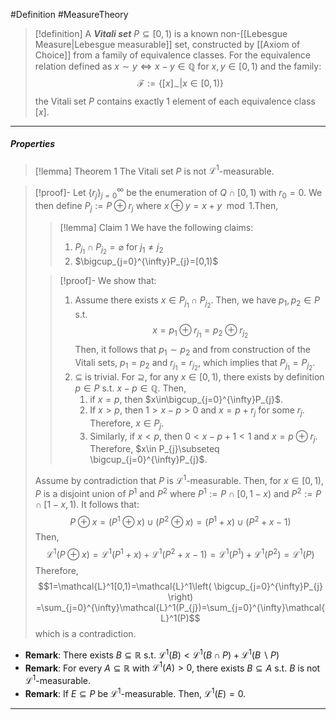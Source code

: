 #Definition #MeasureTheory 

> [!definition]
> A ***Vitali set*** $P\subseteq[0,1)$ is a known non-[[Lebesgue Measure|Lebesgue measurable]] set, constructed by [[Axiom of Choice]] from a family of equivalence classes. For the equivalence relation defined as $x\sim y\iff x-y\in \mathbb{Q}$ for $x,y\in[0,1)$ and the family: $$\mathcal{F}:=\{ [x]_{\sim} | x\in[0,1) \}$$
> the Vitali set $P$ contains exactly 1 element of each equivalence class $[x]$. 
---
##### Properties
> [!lemma] Theorem 1
> The Vitali set $P$ is not $\mathcal{L}^1$-measurable.

> [!proof]-
> Let $\{ r_{j} \}_{j=0}^\infty$ be the enumeration of $Q \cap [0,1)$ with $r_{0}=0$. We then define $P_{j}:=P \oplus r_{j}$ where $x \oplus y = x+y \mod 1$.Then,
> > [!lemma] Claim 1
> > We have the following claims:
> > 1. $P_{j_{1}}\cap P_{j_{2}}=\varnothing$ for $j_{1}\neq j_{2}$
> > 2. $\bigcup_{j=0}^{\infty}P_{j}=[0,1)$
> 
> > [!proof]-
> > We show that:
> > 1. Assume there exists $x\in P_{j_{1}}\cap P_{j_{2}}$. Then, we have $p_{1},p_{2}\in P$ s.t. $$x=p_{1} \oplus r_{j_{1}}=p_{2}\oplus r_{j_{2}}$$Then, it follows that $p_{1} \sim p_{2}$ and from construction of the Vitali sets, $p_{1}=p_{2}$ and $r_{j_{1}}=r_{j_{2}}$, which implies that $P_{j_{1}}=P_{j_{2}}$.
> > 2. $\subseteq$ is trivial. For $\supseteq$, for any $x\in[0,1)$, there exists by definition $p\in P$ s.t. $x-p\in \mathbb{Q}$. Then, 
> > 	1. if $x=p$, then $x\in\bigcup_{j=0}^{\infty}P_{j}$. 
> > 	2. If $x >p$, then $1 > x-p>0$ and $x=p+r_{j}$ for some $r_{j}$. Therefore, $x\in P_{j}$. 
> > 	3. Similarly, if $x<p$, then $0<x-p+1<1$ and $x=p \oplus r_{j}$. Therefore, $x\in P_{j}\subseteq \bigcup_{j=0}^{\infty}P_{j}$.
> 
> Assume by contradiction that $P$ is $\mathcal{L}^1$-measurable. Then, for $x\in[0,1)$, $P$ is a disjoint union of $P^1$ and $P^2$ where $P^1 :=P\cap[0,1-x)$ and $P^2:=P \cap[1-x,1)$. It follows that: $$P \oplus x=(P^1 \oplus x)\cup(P^2 \oplus x)=(P^1+x)\cup(P^2+x-1)$$Then, $$\mathcal{L}^1(P\oplus x)=\mathcal{L}^1(P^1+x)+\mathcal{L}^1(P^2+x-1)=\mathcal{L}^1(P^1)+\mathcal{L}^1(P^2)=\mathcal{L}^1(P)$$
> Therefore, $$1=\mathcal{L}^1[0,1)=\mathcal{L}^1\left( \bigcup_{j=0}^{\infty}P_{j} \right) =\sum_{j=0}^{\infty}\mathcal{L}^1(P_{j})=\sum_{j=0}^{\infty}\mathcal{L}^1(P)$$which is a contradiction.

- **Remark**: There exists $B\subseteq \mathbb{R}$ s.t. $\mathcal{L}^1(B) < \mathcal{L}^1(B \cap P)+\mathcal{L}^1(B \backslash P)$
- **Remark**: For every $A\subseteq \mathbb{R}$ with $\mathcal{L}^1(A)>0$, there exists $B\subseteq A$ s.t. $B$ is not $\mathcal{L}^1$-measurable.
- **Remark**: If $E \subseteq P$ be $\mathcal{L}^1$-measurable. Then, $\mathcal{L}^1(E)=0$. 
---
